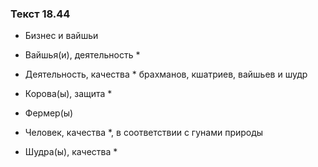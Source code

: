 ### Текст 18.44

- Бизнес и вайшьи

- Вайшья(и), деятельность *

- Деятельность, качества * брахманов, кшатриев, вайшьев и шудр

- Корова(ы), защита *

- Фермер(ы)

- Человек, качества *, в соответствии с гунами природы

- Шудра(ы), качества *
	
